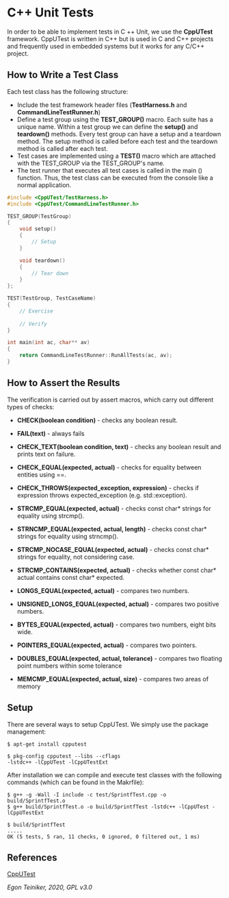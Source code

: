 # C++ Unit Tests 

In order to be able to implement tests in C ++ Unit, we use the 
**CppUTest** framework.
CppUTest is written in C++ but is used in C and C++ projects and 
frequently used in embedded systems but it works for any C/C++ project.

## How to Write a Test Class

Each test class has the following structure:
* Include the test framework header files (**TestHarness.h** and **CommandLineTestRunner.h**)
* Define a test group using the **TEST_GROUP()** macro. Each suite has a unique name.
Within a test group we can define the **setup()** and **teardown()** methods. 
Every test group can have a setup and a teardown method. The setup method is called before each 
test and the teardown method is called after each test.	
* Test cases are implemented using a **TEST()** macro which are attached with the TEST_GROUP
via the TEST_GROUP's name. 
* The test runner that executes all test cases is called in the main () 
function. Thus, the test class can be executed from the console like a 
normal application.

```C++
#include <CppUTest/TestHarness.h>
#include <CppUTest/CommandLineTestRunner.h>

TEST_GROUP(TestGroup)
{
    void setup()
    {
        // Setup
    }

    void teardown()
    {
        // Tear down
    }    
};

TEST(TestGroup, TestCaseName)
{
    // Exercise
		
    // Verify
}

int main(int ac, char** av)
{
    return CommandLineTestRunner::RunAllTests(ac, av);
}
```

## How to Assert the Results

The verification is carried out by assert macros, which carry out 
different types of checks:

* **CHECK(boolean condition)** - checks any boolean result.
* **FAIL(text)** - always fails
* **CHECK_TEXT(boolean condition, text)** - checks any boolean result and prints text on failure.   
* **CHECK_EQUAL(expected, actual)** - checks for equality between entities using ==. 
* **CHECK_THROWS(expected_exception, expression)** - checks if expression throws expected_exception (e.g. std::exception).

* **STRCMP_EQUAL(expected, actual)** - checks const char* strings for equality using strcmp().
* **STRNCMP_EQUAL(expected, actual, length)** - checks const char* strings for equality using strncmp(). 
* **STRCMP_NOCASE_EQUAL(expected, actual)** - checks const char* strings for equality, not considering case.
* **STRCMP_CONTAINS(expected, actual)** - checks whether const char* actual contains const char* expected.

* **LONGS_EQUAL(expected, actual)** - compares two numbers.
* **UNSIGNED_LONGS_EQUAL(expected, actual)** - compares two positive numbers.
* **BYTES_EQUAL(expected, actual)** - compares two numbers, eight bits wide.
* **POINTERS_EQUAL(expected, actual)** - compares two pointers.
* **DOUBLES_EQUAL(expected, actual, tolerance)** - compares two floating point numbers within some tolerance

* **MEMCMP_EQUAL(expected, actual, size)** - compares two areas of memory


## Setup

There are several ways to setup CppUTest. 
We simply use the package management:

```
$ apt-get install cpputest

$ pkg-config cpputest --libs --cflags
-lstdc++ -lCppUTest -lCppUTestExt
```

After installation we can compile and execute test classes with the 
following commands (which can be found in the Makrfile):
```
$ g++ -g -Wall -I include -c test/SprintfTest.cpp -o build/SprintfTest.o
$ g++ build/SprintfTest.o -o build/SprintfTest -lstdc++ -lCppUTest -lCppUTestExt

$ build/SprintfTest
.....
OK (5 tests, 5 ran, 11 checks, 0 ignored, 0 filtered out, 1 ms)
```


## References
[CppUTest](https://cpputest.github.io/)

*Egon Teiniker, 2020, GPL v3.0*
